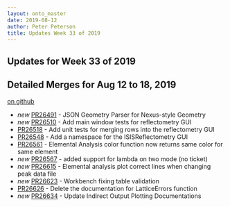 ```yaml
---
layout: onto_master
date: 2019-08-12
author: Peter Peterson
title: Updates Week 33 of 2019
---
```

Updates for Week 33 of 2019
---------------------------

Detailed Merges for Aug 12 to 18, 2019
--------------------------------------
[on github](https://github.com/mantidproject/mantid/pulls?q=is%3Apr+merged%3A2019-08-13..2019-08-18)

* *new* [PR26491](https://github.com/mantidproject/mantid/pull/26491) - JSON Geometry Parser for Nexus-style Geometry
* *new* [PR26510](https://github.com/mantidproject/mantid/pull/26510) - Add main window tests for reflectometry GUI
* [PR26518](https://github.com/mantidproject/mantid/pull/26518) - Add unit tests for merging rows into the reflectometry GUI
* [PR26548](https://github.com/mantidproject/mantid/pull/26548) - Add a namespace for the ISISReflectometry GUI
* [PR26561](https://github.com/mantidproject/mantid/pull/26561) - Elemental Analysis color function now returns same color for same element
* *new* [PR26567](https://github.com/mantidproject/mantid/pull/26567) - added support for lambda on two mode (no ticket)
* *new* [PR26615](https://github.com/mantidproject/mantid/pull/26615) - Elemental analysis plot correct lines when changing peak data file
* *new* [PR26623](https://github.com/mantidproject/mantid/pull/26623) - Workbench fixing table validation
* [PR26626](https://github.com/mantidproject/mantid/pull/26626) - Delete the documentation for LatticeErrors function
* *new* [PR26634](https://github.com/mantidproject/mantid/pull/26634) - Update Indirect Output Plotting Documentations

